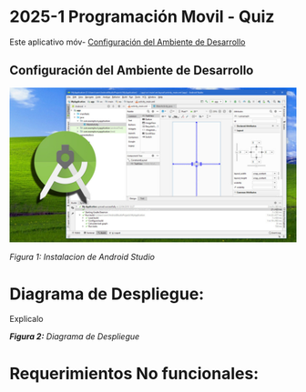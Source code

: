 # 2025-1 Programación Movil - Quiz
Este aplicativo móv- [Configuración del Ambiente de Desarrollo](#configuración-del-ambiente-de-desarrollo)
## Configuración del Ambiente de Desarrollo
![img01](imgs/android.jpg)

*Figura 1: Instalacion de Android Studio*



# Diagrama de Despliegue:
Explicalo

*<b>Figura 2:</b> Diagrama de Despliegue*



# Requerimientos No funcionales:


# 
